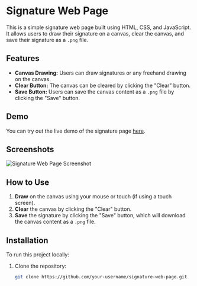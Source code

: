 # Signature Web Page

This is a simple signature web page built using HTML, CSS, and JavaScript. It allows users to draw their signature on a canvas, clear the canvas, and save their signature as a `.png` file.

## Features

- **Canvas Drawing:** Users can draw signatures or any freehand drawing on the canvas.
- **Clear Button:** The canvas can be cleared by clicking the "Clear" button.
- **Save Button:** Users can save the canvas content as a `.png` file by clicking the "Save" button.

## Demo

You can try out the live demo of the signature page [here](#).

## Screenshots

![Signature Web Page Screenshot](./screenshot.png)

## How to Use

1. **Draw** on the canvas using your mouse or touch (if using a touch screen).
2. **Clear** the canvas by clicking the "Clear" button.
3. **Save** the signature by clicking the "Save" button, which will download the canvas content as a `.png` file.

## Installation

To run this project locally:

1. Clone the repository:

   ```bash
   git clone https://github.com/your-username/signature-web-page.git

